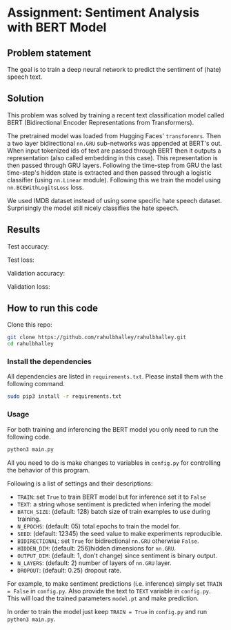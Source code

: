 # Assignment: Sentiment Analysis with BERT Model

## Problem statement
The goal is to train a deep neural network to predict the sentiment of (hate) speech text. 

## Solution
This problem was solved by training a recent text classification model called BERT (Bidirectional Encoder Representations from Transformers). 

The pretrained model was loaded from Hugging Faces' `transforemrs`. Then a two layer bidirectional `nn.GRU` sub-networks was appended at BERT's out. When input tokenized ids of text are passed through BERT then it outputs a representation (also called embedding in this case). This representation is then passed through GRU layers. Following the time-step from GRU the last time-step's hidden state is extracted and then passed through a logistic classifier (using `nn.Linear` module). Following this we train the model using `nn.BCEWithLogitsLoss` loss.

We used IMDB dataset instead of using some specific hate speech dataset. Surprisingly the model still nicely classifies the hate speech.

## Results

Test accuracy:

Test loss: 

Validation accuracy: 

Validation loss: 

## How to run this code

Clone this repo:

```bash
git clone https://github.com/rahulbhalley/rahulbhalley.git
cd rahulbhalley
```

### Install the dependencies

All dependencies are listed in `requirements.txt`. Please install them with the following command.

```bash
sudo pip3 install -r requirements.txt
```

### Usage

For both training and inferencing the BERT model you only need to run the following code.

```bash
python3 main.py
```

All you need to do is make changes to variables in `config.py` for controlling the behavior of this program.

Following is a list of settings and their descriptions:

- `TRAIN`: set `True` to train BERT model but for inference set it to `False`
- `TEXT`: a string whose sentiment is predicted when infering the model
- `BATCH_SIZE`: (default: 128) batch size of train examples to use during training.
- `N_EPOCHS`: (default: 05) total epochs to train the model for.
- `SEED`: (default: 12345) the seed value to make experiments reproducible.
- `BIDIRECTIONAL`: set `True` for bidirectional `nn.GRU` otherwise `False`.
- `HIDDEN_DIM`: (default: 256)hidden dimensions for `nn.GRU`.
- `OUTPUT_DIM`: (default: 1, don't change) since sentiment is binary output.
- `N_LAYERS`: (default: 2) number of layers of `nn.GRU` layer.
- `DROPOUT`: (default: 0.25) dropout rate.

For example, to make sentiment predictions (i.e. inference) simply set `TRAIN = False` in `config.py`. Also provide the text to `TEXT` variable in `config.py`. This will load the trained parameters `model.pt` and make prediction.

In order to train the model just keep `TRAIN = True` in `config.py` and run `python3 main.py`.